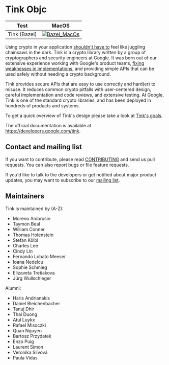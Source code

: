 # Tink Objc

<!-- MacOS --->

[tink_objc_bazel_badge_macos]: https://storage.googleapis.com/tink-kokoro-build-badges/tink-objc-bazel-macos-external.svg

**Test**     |  **MacOS**
------------ | ---------
Tink (Bazel) | [![Bazel_MacOs][tink_objc_bazel_badge_macos]](#)

Using crypto in your application [shouldn't have to][devs_are_users_too_slides]
feel like juggling chainsaws in the dark. Tink is a crypto library written by a
group of cryptographers and security engineers at Google. It was born out of our
extensive experience working with Google's product teams,
[fixing weaknesses in implementations](https://github.com/google/wycheproof),
and providing simple APIs that can be used safely without needing a crypto
background.

Tink provides secure APIs that are easy to use correctly and hard(er) to misuse.
It reduces common crypto pitfalls with user-centered design, careful
implementation and code reviews, and extensive testing. At Google, Tink is one
of the standard crypto libraries, and has been deployed in hundreds of products
and systems.

To get a quick overview of Tink's design please take a look at
[Tink's goals](https://developers.google.com/tink/design/goals_of_tink).

The official documentation is available at https://developers.google.com/tink.

[devs_are_users_too_slides]: https://www.usenix.org/sites/default/files/conference/protected-files/hotsec15_slides_green.pdf

## Contact and mailing list

If you want to contribute, please read [CONTRIBUTING](docs/CONTRIBUTING.md) and
send us pull requests. You can also report bugs or file feature requests.

If you'd like to talk to the developers or get notified about major product
updates, you may want to subscribe to our
[mailing list](https://groups.google.com/forum/#!forum/tink-users).

## Maintainers

Tink is maintained by (A-Z):

-   Moreno Ambrosin
-   Taymon Beal
-   William Conner
-   Thomas Holenstein
-   Stefan Kölbl
-   Charles Lee
-   Cindy Lin
-   Fernando Lobato Meeser
-   Ioana Nedelcu
-   Sophie Schmieg
-   Elizaveta Tretiakova
-   Jürg Wullschleger

Alumni:

-   Haris Andrianakis
-   Daniel Bleichenbacher
-   Tanuj Dhir
-   Thai Duong
-   Atul Luykx
-   Rafael Misoczki
-   Quan Nguyen
-   Bartosz Przydatek
-   Enzo Puig
-   Laurent Simon
-   Veronika Slívová
-   Paula Vidas
